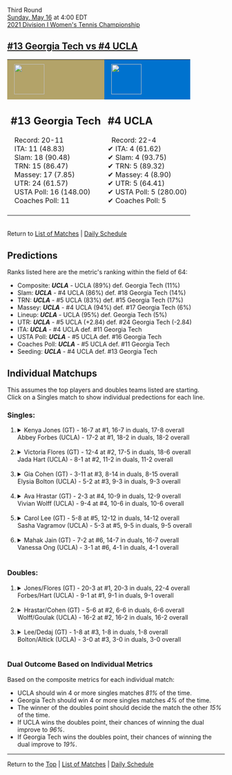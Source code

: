 Third Round[](#top)<a name="top"></a>  
[Sunday, May 16](../../schedule/05-16.md) at 4:00 EDT  
[2021 Division I Women's Tennis Championship](../index.md)  
## [#13 Georgia Tech vs #4 UCLA](https://www.ncaa.com/game/5833698)  

<table><tr style="background-color: #d9d9d9 !important"><td style="background-color: #B3A369 !important"><img src="https://www.ncaa.com/sites/default/files/images/logos/schools/g/georgia-tech.70.png" width="70" height="70" style="padding: 8px;" /></td><td style="background-color: #0072CE !important"><img src="https://www.ncaa.com/sites/default/files/images/logos/schools/u/ucla.70.png" width="70" height="70" style="padding: 8px;" /></td></tr><tr>
<td>  

<h2>#13 Georgia Tech</h2>  
&nbsp; Record: 20-11<br>  
&nbsp; ITA: 11 (48.83)<br>  
&nbsp; Slam: 18 (90.48)<br>  
&nbsp; TRN: 15 (86.47)<br>  
&nbsp; Massey: 17 (7.85)<br>  
&nbsp; UTR: 24 (61.57)<br>  
&nbsp; USTA Poll: 16 (148.00)<br>  
&nbsp; Coaches Poll: 11<br>  
<br>  

</td>
<td>  

<h2>#4 UCLA</h2>  
&nbsp; Record: 22-4<br>  
&#10004; ITA: 4 (61.62)<br>  
&#10004; Slam: 4 (93.75)<br>  
&#10004; TRN: 5 (89.32)<br>  
&#10004; Massey: 4 (8.90)<br>  
&#10004; UTR: 5 (64.41)<br>  
&#10004; USTA Poll: 5 (280.00)<br>  
&#10004; Coaches Poll: 5<br>  
<br>  

</td>
</tr></table>  


<br>Return to [List of Matches](../index.md) &#124; [Daily Schedule](../../schedule/05-16.md)

## Predictions  

Ranks listed here are the metric's ranking within the field of 64:  
- Composite: ***UCLA*** - UCLA (89%) def. Georgia Tech (11%)  
- Slam: ***UCLA*** - #4 UCLA (86%) def. #18 Georgia Tech (14%)  
- TRN: ***UCLA*** - #5 UCLA (83%) def. #15 Georgia Tech (17%)  
- Massey: ***UCLA*** - #4 UCLA (94%) def. #17 Georgia Tech (6%)  
- Lineup: ***UCLA*** - UCLA (95%) def. Georgia Tech (5%)  
- UTR: ***UCLA*** - #5 UCLA (+2.84) def. #24 Georgia Tech (-2.84)  
- ITA: ***UCLA*** - #4 UCLA def. #11 Georgia Tech  
- USTA Poll: ***UCLA*** - #5 UCLA def. #16 Georgia Tech  
- Coaches Poll: ***UCLA*** - #5 UCLA def. #11 Georgia Tech  
- Seeding: ***UCLA*** - #4 UCLA def. #13 Georgia Tech  

## Individual Matchups  
This assumes the top players and doubles teams listed are starting.  
Click on a Singles match to show individual predections for each line.  

### Singles:  

<ol>
<li><details>
<summary markdown="span">Kenya Jones (GT) - 16-7 at #1, 16-7 in duals, 17-8 overall<br>Abbey Forbes (UCLA) - 17-2 at #1, 18-2 in duals, 18-2 overall</summary>
<h4>Predictions</h4><ul>
<li>Composite: <b><i>UCLA</i></b> - Forbes (79%) def. Jones (21%)</li>  
<li>Slam: <b><i>UCLA</i></b> - Forbes (78%) def. Jones (22%)</li>  
<li>TRN: <b><i>UCLA</i></b> - Forbes (75%) def. Jones (25%)</li>  
<li>Massey: <b><i>UCLA</i></b> - Forbes (81%) def. Jones (19%)</li>  
<li>UTR: <b><i>UCLA</i></b> - Forbes (81%) def. Jones (19%)</li>  
<li>ITA: <b><i>GT</i></b> - Jones (50.31) def. Forbes (46.46)</li>  
</ul>
</details>&nbsp;</li>
<li><details>
<summary markdown="span">Victoria Flores (GT) - 12-4 at #2, 17-5 in duals, 18-6 overall<br>Jada Hart (UCLA) - 8-1 at #2, 11-2 in duals, 11-2 overall</summary>
<h4>Predictions</h4><ul>
<li>Composite: <b><i>UCLA</i></b> - Hart (69%) def. Flores (31%)</li>  
<li>Slam: <b><i>UCLA</i></b> - Hart (75%) def. Flores (25%)</li>  
<li>TRN: <b><i>UCLA</i></b> - Hart (77%) def. Flores (23%)</li>  
<li>Massey: <b><i>UCLA</i></b> - Hart (52%) def. Flores (48%)</li>  
<li>UTR: <b><i>UCLA</i></b> - Hart (72%) def. Flores (28%)</li>  
<li>ITA: <b><i>GT</i></b> - Flores (29.63) def. Hart (12.21)</li>  
</ul>
</details>&nbsp;</li>
<li><details>
<summary markdown="span">Gia Cohen (GT) - 3-11 at #3, 8-14 in duals, 8-15 overall<br>Elysia Bolton (UCLA) - 5-2 at #3, 9-3 in duals, 9-3 overall</summary>
<h4>Predictions</h4><ul>
<li>Composite: <b><i>UCLA</i></b> - Bolton (94%) def. Cohen (6%)</li>  
<li>Slam: <b><i>UCLA</i></b> - Bolton (92%) def. Cohen (8%)</li>  
<li>TRN: <b><i>UCLA</i></b> - Bolton (95%) def. Cohen (5%)</li>  
<li>Massey: <b><i>UCLA</i></b> - Bolton (92%) def. Cohen (8%)</li>  
<li>UTR: <b><i>UCLA</i></b> - Bolton (94%) def. Cohen (6%)</li>  
<li>ITA: <b><i>UCLA</i></b> - Bolton (4.20) def. Cohen (3.38)</li>  
</ul>
</details>&nbsp;</li>
<li><details>
<summary markdown="span">Ava Hrastar (GT) - 2-3 at #4, 10-9 in duals, 12-9 overall<br>Vivian Wolff (UCLA) - 9-4 at #4, 10-6 in duals, 10-6 overall</summary>
<h4>Predictions</h4><ul>
<li>Composite: <b><i>UCLA</i></b> - Wolff (67%) def. Hrastar (33%)</li>  
<li>Slam: <b><i>UCLA</i></b> - Wolff (68%) def. Hrastar (32%)</li>  
<li>TRN: <b><i>UCLA</i></b> - Wolff (74%) def. Hrastar (26%)</li>  
<li>Massey: <b><i>UCLA</i></b> - Wolff (62%) def. Hrastar (38%)</li>  
<li>UTR: <b><i>UCLA</i></b> - Wolff (66%) def. Hrastar (34%)</li>  
<li>ITA: <b><i>GT</i></b> - Hrastar (5.81) def. Wolff (2.06)</li>  
</ul>
</details>&nbsp;</li>
<li><details>
<summary markdown="span">Carol Lee (GT) - 5-8 at #5, 12-12 in duals, 14-12 overall<br>Sasha Vagramov (UCLA) - 5-3 at #5, 9-5 in duals, 9-5 overall</summary>
<h4>Predictions</h4><ul>
<li>Composite: <b><i>UCLA</i></b> - Vagramov (57%) def. Lee (43%)</li>  
<li>Slam: <b><i>UCLA</i></b> - Vagramov (67%) def. Lee (33%)</li>  
<li>TRN: <b><i>UCLA</i></b> - Vagramov (79%) def. Lee (21%)</li>  
<li>Massey: <b><i>GT</i></b> - Lee (51%) def. Vagramov (49%)</li>  
<li>UTR: <b><i>GT</i></b> - Lee (66%) def. Vagramov (34%)</li>  
<li>ITA: <b><i>GT</i></b> - Lee (4.33) def. Vagramov (2.24)</li>  
</ul>
</details>&nbsp;</li>
<li><details>
<summary markdown="span">Mahak Jain (GT) - 7-2 at #6, 14-7 in duals, 16-7 overall<br>Vanessa Ong (UCLA) - 3-1 at #6, 4-1 in duals, 4-1 overall</summary>
<h4>Predictions</h4><ul>
<li>Composite: <b><i>UCLA</i></b> - Ong (70%) def. Jain (30%)</li>  
<li>Slam: <b><i>UCLA</i></b> - Ong (63%) def. Jain (37%)</li>  
<li>TRN: <b><i>UCLA</i></b> - Ong (76%) def. Jain (24%)</li>  
<li>Massey: <b><i>UCLA</i></b> - Ong (52%) def. Jain (48%)</li>  
<li>UTR: <b><i>UCLA</i></b> - Ong (89%) def. Jain (11%)</li>  
<li>ITA: <b><i>UCLA</i></b> - Ong (1.95) def. Jain (1.89)</li>  
</ul>
</details>&nbsp;</li>
</ol>

### Doubles:  

<ol>
<li><details>
<summary markdown="span">Jones/Flores (GT) - 20-3 at #1, 20-3 in duals, 22-4 overall<br>Forbes/Hart (UCLA) - 9-1 at #1, 9-1 in duals, 9-1 overall</summary>
<br>Sorry, we don't have any metrics for this match
</details>&nbsp;</li>
<li><details>
<summary markdown="span">Hrastar/Cohen (GT) - 5-6 at #2, 6-6 in duals, 6-6 overall<br>Wolff/Goulak (UCLA) - 16-2 at #2, 16-2 in duals, 16-2 overall</summary>
<br>Sorry, we don't have any metrics for this match
</details>&nbsp;</li>
<li><details>
<summary markdown="span">Lee/Dedaj (GT) - 1-8 at #3, 1-8 in duals, 1-8 overall<br>Bolton/Altick (UCLA) - 3-0 at #3, 3-0 in duals, 3-0 overall</summary>
<br>Sorry, we don't have any metrics for this match
</details>&nbsp;</li>
</ol>

### Dual Outcome Based on Individual Metrics  
  
Based on the composite metrics for each individual match:  
- UCLA should win 4 or more singles matches *81%* of the time.  
- Georgia Tech should win 4 or more singles matches *4%* of the time.  
- The winner of the doubles point should decide the match the other *15%* of the time.  
- If UCLA wins the doubles point, their chances of winning the dual improve to *96%*.  
- If Georgia Tech wins the doubles point, their chances of winning the dual improve to *19%*.  
  
------

Return to the [Top](#top) &#124; [List of Matches](../index.md) &#124; [Daily Schedule](../../schedule/05-16.md)  
